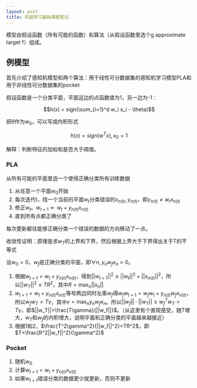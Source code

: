 ```yaml
---
layout: post
title: 机器学习基础课程笔记
---
```

模型由假设函数（所有可能的函数）和算法（从假设函数里选个g approximate target f）组成。

## 例模型
首先介绍了感知机模型和两个算法：用于线性可分数据集的感知机学习模型PLA和用于非线性可分数据集的pocket

假设函数是一个分类平面，平面这边的点函数值为1，另一边为-1：

$$h(x) = sign(\sum_{i=1}^d w_i x_i - \theta)$$

把$\theta$作为$w_0$，可以写成内积形式

$$h(x) = sign(w^T x), x_0=1$$

解释：判断特征的加权和是否大于阈值。

### PLA
从所有可能的平面里选一个使得正确分类所有训练数据

1. 从任意一个平面$w_0$开始
2. 每次迭代t，找一个当前的平面$w_t$分类错误的$x_{n(t)}, y_{n(t)}$，即$y_{n(t)} \ne w_tx_{n(t)}$
3. 修正$w_t$。$w_{t+1} \leftarrow w_t + y_{n(t)}x_{n(t)}$
4. 直到所有点都正确分类了

每次更新都往能够正确分类一个错误的数据的方向移动了一点。

收敛性证明：原理是求$w_T$的上界和下界，然后根据上界大于下界得出关于T的不等式

设$w_0=0$，$w_f$是正确分类的平面，即$\forall n, y_{n} w_fx_{n}>0$。

1. 根据$w_{t+1} = w_t + y_{n(t)}x_{n(t)}$，得到$||w_{t+1}||^2\le||w_t||^2 + ||x_{n(t)}||^2$，所以$||w_T||^2\le TR^2$，其中$R=\max_n ||x_n||$
2. $w_{t+1} = w_t + y_{n(t)}x_{n(t)}$等号两边同时左乘$w_f$得$w_fw_{t+1}=w_fw_t + y_{n(t)} w_fx_{n(t)}$，所以$w_fw_T > T\gamma$，其中$\gamma=\max_n y_n w_f x_n$。所以$||w_f||\cdot||w_T||\ge w_f^Tw_T>T\gamma$，即$||w_T||>\frac{T\gamma}{||w_f||}$。（从这里有个直观感受，随T增大，$w_T$和$w_f$的内积增大，说明平面和正确分类的平面越来越接近）
3. 根据1和2，$\frac{T^2\gamma^2}{||w_f||^2}<TR^2$，即$T<\frac{R^2||w_f||^2}{\gamma^2}$

### Pocket
1. 随机$w_0$
2. 计算$w_{t+1} = w_t + y_{n(t)}x_{n(t)}$
3. 如果$w_{t+1}$错误分类的数据更少就更新，否则不更新

